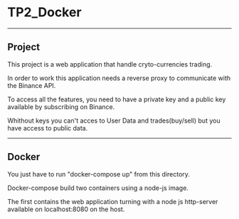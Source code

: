 # TP2_Docker

--------------------------------
Project
--------------------------------
This project is a web application that handle 
cryto-currencies trading.

In order to work this application needs a reverse proxy to
communicate with the Binance API.

To access all the features, you need to have a private key 
and a public key available by subscribing on Binance.

Whithout keys you can't acces to User Data 
and trades(buy/sell) but you have access to public data.
 

--------------------------------
Docker
--------------------------------
You just have to run "docker-compose up" from this directory.

Docker-compose build two containers using a node-js image.

The first contains the web application turning with
a node js http-server available on localhost:8080
on the host.
